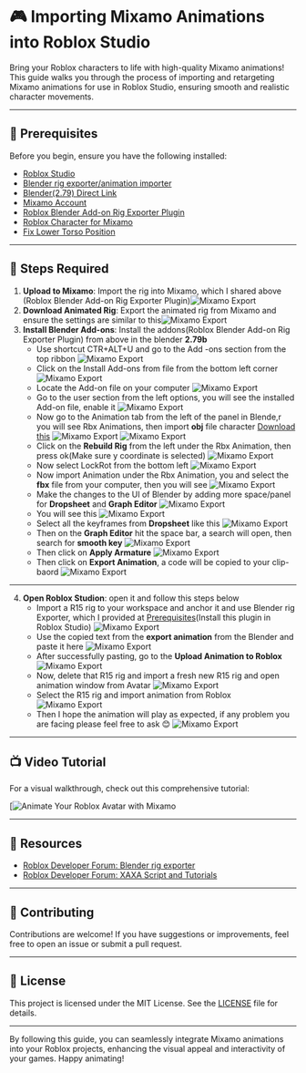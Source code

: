 # 🎮 Importing Mixamo Animations into Roblox Studio

Bring your Roblox characters to life with high-quality Mixamo animations! This guide walks you through the process of importing and retargeting Mixamo animations for use in Roblox Studio, ensuring smooth and realistic character movements.

---

## 🧰 Prerequisites

Before you begin, ensure you have the following installed:

- [Roblox Studio](https://www.roblox.com/create)
- [Blender rig exporter/animation importer](https://www.roblox.com/library/716953901/Blender-rig-exporter-animation-importer)
- [Blender(2.79) Direct Link](https://download.blender.org/release/Blender2.79/blender-2.79b-windows64.zip)
- [Mixamo Account](https://www.mixamo.com/)
- [Roblox Blender Add-on Rig Exporter Plugin](https://pastebin.com/raw/fKtXPwKx)
- [Roblox Character for Mixamo](https://devforum-uploads.s3.dualstack.us-east-2.amazonaws.com/uploads/original/3X/b/d/bd22d7f9be43ef5800a6f670bd2118ddf6187ff7.fbx)
- [Fix Lower Torso Position](Animation/Fix_Lower_Torso.lua)

---

## 🔄 Steps Required
1. **Upload to Mixamo**: Import the rig into Mixamo, which I shared above (Roblox Blender Add-on Rig Exporter Plugin)![Mixamo Export](Pics/MixamoAnimations.png)
2. **Download Animated Rig**: Export the animated rig from Mixamo and ensure the settings are similar to this![Mixamo Export](Pics/Mixamo%20Export.png)
3. **Install Blender Add-ons**: Install the addons(Roblox Blender Add-on Rig Exporter Plugin) from above in the blender **2.79b**
   - Use shortcut CTR+ALT+U and go to the Add -ons section from the top ribbon
     ![Mixamo Export](Pics/InstalllingPlugin1.png)
   - Click on the Install Add-ons from file from the bottom left corner
     ![Mixamo Export](Pics/InstalllingPlugin2.png)
   - Locate the Add-on file on your computer
     ![Mixamo Export](Pics/InstalllingPlugin3.png)
   - Go to the user section from the left options, you will see the installed Add-on file, enable it
     ![Mixamo Export](Pics/InstalllingPlugin4.png)
   - Now go to the Animation tab from the left of the panel in Blende,r you will see Rbx Animations, then import **obj** file character [Download this](https://github.com/nitingit7/MixamoToRobloxStudio/blob/1af366c7da4dbdd31b3f3f8a07838458b3e8d901/BaseModel.obj)
     ![Mixamo Export](Pics/InstalllingPlugin5.png)
     ![Mixamo Export](Pics/InstalllingPlugin6.png)
   - Click on the **Rebuild Rig** from the left under the Rbx Animation, then press ok(Make sure y coordinate is selected)
     ![Mixamo Export](Pics/InstalllingPlugin7.png)
   - Now select LockRot from the bottom left
    ![Mixamo Export](Pics/InstalllingPlugin8.png)
   - Now import Animation under the Rbx Animation, you and select the **fbx** file from your computer, then you will see
     ![Mixamo Export](Pics/InstalllingPlugin9.png)
   - Make the changes to the  UI of Blender by adding more space/panel for **Dropsheet** and **Graph Editor**
     ![Mixamo Export](Pics/InstalllingPlugin10.png)
   - You will see this
     ![Mixamo Export](Pics/InstalllingPlugin11.png)
   - Select all the keyframes from **Dropsheet** like this
     ![Mixamo Export](Pics/InstalllingPlugin12.png)
   - Then on the **Graph Editor** hit the space bar, a search will open, then search for **smooth key**
     ![Mixamo Export](Pics/InstalllingPlugin13.png)
   - Then click on **Apply Armature**
     ![Mixamo Export](Pics/InstalllingPlugin14.png)
   - Then click on **Export Animation**, a code will be copied to your clip-baord
     ![Mixamo Export](Pics/InstalllingPlugin15.png)
---
4. **Open Roblox Studion**: open it and follow this steps below
   - Import a R15 rig to your workspace and anchor it and use Blender rig Exporter, which I provided at [Prerequisites](#-prerequisites)(Install this plugin in Roblox Studio)
     ![Mixamo Export](Pics/RobloxImporting1.png)
   - Use the copied text from the **export animation** from the Blender and paste it here
     ![Mixamo Export](Pics/RobloxImporting2.png)
   - After successfully pasting, go to the **Upload Animation to Roblox**
     ![Mixamo Export](Pics/RobloxImporting3.png)
   - Now, delete that R15 rig and import a fresh new R15 rig and open animation window from Avatar
     ![Mixamo Export](Pics/RobloxImporting4.png)
   - Select the R15 rig and import animation from Roblox
     ![Mixamo Export](Pics/RobloxImporting5.png)
   - Then I hope the animation will play as expected, if any problem you are facing please feel free to ask :blush:
     ![Mixamo Export](Pics/RobloxImporting6.png)
---  

## 📺 Video Tutorial

For a visual walkthrough, check out this comprehensive tutorial:

[![Animate Your Roblox Avatar with Mixamo](https://www.youtube.com/@NitinKr7)

---

## 🧩 Resources

- [Roblox Developer Forum: Blender rig exporter](https://devforum.roblox.com/t/blender-rig-exporteranimation-importer/34729)
- [Roblox Developer Forum: XAXA Script and Tutorials](https://devforum.roblox.com/t/blender-rig-exporteranimation-importer/34729/214)

---

## 🤝 Contributing

Contributions are welcome! If you have suggestions or improvements, feel free to open an issue or submit a pull request.

---

## 📄 License

This project is licensed under the MIT License. See the [LICENSE](LICENSE) file for details.

---

By following this guide, you can seamlessly integrate Mixamo animations into your Roblox projects, enhancing the visual appeal and interactivity of your games. Happy animating!
